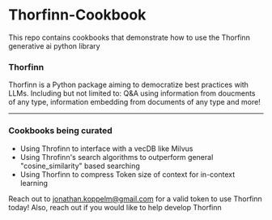 # Thorfinn-Cookbook
This repo contains cookbooks that demonstrate how to use the Thorfinn generative ai python library  

<h3>Thorfinn</h3>
Thorfinn is a Python package aiming to democratize best practices with LLMs. Including but not limited to: Q&A using information from doucments of any type, information embedding from documents of any type and more!

***

<h3>Cookbooks being curated</h3>

- Using Throfinn to interface with a vecDB like Milvus
- Using Throfinn's search algorithms to outperform general "cosine_similarity" based searching
- Using Thorfinn to compress Token size of context for in-context learning

Reach out to jonathan.koppelm@gmail.com for a valid token to use Thorfinn today!
Also, reach out if you would like to help develop Thorfinn
